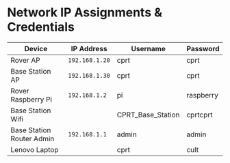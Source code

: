 # Network IP Assignments & Credentials
| Device | IP Address | Username | Password |
|--------|------------|----------|----------|
| Rover AP| `192.168.1.20` | cprt | cprt|
| Base Station AP | `192.168.1.30` | cprt |cprt|
| Rover Raspberry Pi | `192.168.1.2` | pi | raspberry |
| Base Station Wifi | | CPRT_Base_Station | cprtcprt |
| Base Station Router Admin | `192.168.1.1` | admin | admin|
| Lenovo Laptop | | cprt | cult| 